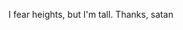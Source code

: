 I fear heights, but I'm tall. Thanks, satan
<!---
DistantJragon/DistantJragon is a ✨ special ✨ repository because its `README.md` (this file) appears on your GitHub profile.
You can click the Preview link to take a look at your changes.
--->
